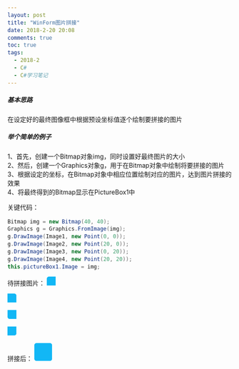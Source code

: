 ```yaml
---
layout: post
title: "WinForm图片拼接"
date: 2018-2-20 20:08
comments: true
toc: true
tags:
  - 2018-2
  - C#
  - C#学习笔记
---
```



##### 基本思路
在设定好的最终图像框中根据预设坐标值逐个绘制要拼接的图片

##### 举个简单的例子
1、首先，创建一个Bitmap对象img，同时设置好最终图片的大小  
2、然后，创建一个Graphics对象g，用于在Bitmap对象中绘制将要拼接的图片  
3、根据设定的坐标，在Bitmap对象中相应位置绘制对应的图片，达到图片拼接的效果  
4、将最终得到的Bitmap显示在PictureBox1中

<!--more-->

关键代码：
``` csharp
Bitmap img = new Bitmap(40, 40);
Graphics g = Graphics.FromImage(img);
g.DrawImage(Image1, new Point(0, 0));
g.DrawImage(Image2, new Point(20, 0));
g.DrawImage(Image3, new Point(0, 20));
g.DrawImage(Image4, new Point(20, 20));
this.pictureBox1.Image = img;
```

待拼接图片：
![](/assets/blogImg/DP-180220-01.png)

![](/assets/blogImg/DP-180220-02.png)

![](/assets/blogImg/DP-180220-03.png)

![](/assets/blogImg/DP-180220-04.png)

拼接后：
![](/assets/blogImg/DP-180220-05.png)
